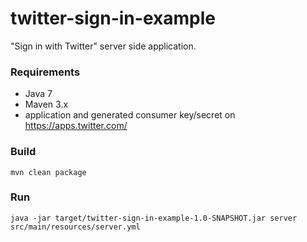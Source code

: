 # twitter-sign-in-example
"Sign in with Twitter" server side application.

### Requirements
- Java 7
- Maven 3.x
- application and generated consumer key/secret on https://apps.twitter.com/

### Build
    mvn clean package

### Run
    java -jar target/twitter-sign-in-example-1.0-SNAPSHOT.jar server src/main/resources/server.yml
